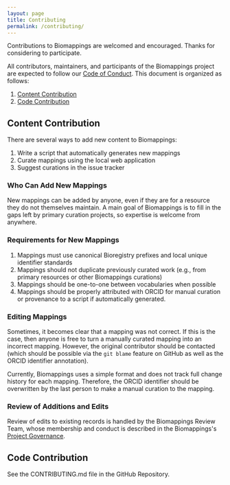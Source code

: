 ```yaml
---
layout: page
title: Contributing
permalink: /contributing/
---
```


Contributions to Biomappings are welcomed and encouraged. Thanks for considering
to participate.

All contributors, maintainers, and participants of the Biomappings project are
expected to follow our [Code of Conduct](CODE_OF_CONDUCT.md). This document is
organized as follows:

1. [Content Contribution](#content-contribution)
2. [Code Contribution](#code-contribution)

## Content Contribution

There are several ways to add new content to Biomappings:

1. Write a script that automatically generates new mappings
2. Curate mappings using the local web application
3. Suggest curations in the issue tracker

### Who Can Add New Mappings

New mappings can be added by anyone, even if they are for a resource they do not
themselves maintain. A main goal of Biomappings is to fill in the gaps left by
primary curation projects, so expertise is welcome from anywhere.

### Requirements for New Mappings

1. Mappings must use canonical Bioregistry prefixes and local unique identifier
   standards
2. Mappings should not duplicate previously curated work (e.g., from primary
   resources or other Biomappings curations)
3. Mappings should be one-to-one between vocabularies when possible
4. Mappings should be properly attributed with ORCID for manual curation or
   provenance to a script if automatically generated.

### Editing Mappings

Sometimes, it becomes clear that a mapping was not correct. If this is the case,
then anyone is free to turn a manually curated mapping into an incorrect
mapping. However, the original contributor should be contacted (which should be
possible via the `git blame` feature on GitHub as well as the ORCID identifier
annotation).

Currently, Biomappings uses a simple format and does not track full change
history for each mapping. Therefore, the ORCID identifier should be overwritten
by the last person to make a manual curation to the mapping.

### Review of Additions and Edits

Review of edits to existing records is handled by the Biomappings Review Team,
whose membership and conduct is described in the Biomappings's
[Project Governance](GOVERNANCE.md).

## Code Contribution

See the CONTRIBUTING.md file in the GitHub Repository.
